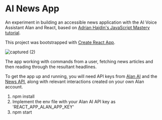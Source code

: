 # AI News App

An experiment in building an accessible news application with the AI Voice Assistant Alan and React, based on [Adrian Hajdin's JavaScript Mastery tutorial](https://www.youtube.com/watch?v=rqw3OftE5sA&t=351s).

This project was bootstrapped with [Create React App](https://github.com/facebook/create-react-app).

![captured (2)](https://user-images.githubusercontent.com/25869284/90672745-81216f80-e24e-11ea-9325-999adcc27f24.gif)

The app working with commands from a user, fetching news articles and then reading through the resultant headlines.

To get the app up and running, you will need API keys from [Alan AI](https://alan.app/) and the [News API](https://newsapi.org/), along with relevant interactions created on your own Alan account.

1) npm install
2) Implement the env file with your Alan AI API key as 'REACT_APP_ALAN_APP_KEY'
3) npm start